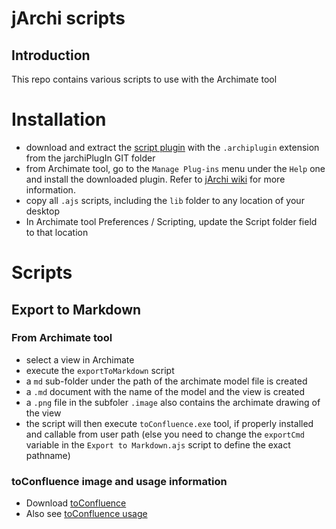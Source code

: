 # jArchi scripts

## Introduction
This repo contains various scripts to use with the Archimate tool

# Installation
- download and extract the [script plugin](jarchiPlugIn/com.archimatetool.script_1.1.0.202101121529.archiplugin) with the `.archiplugin` extension from the jarchiPlugIn GIT folder
- from Archimate tool, go to the `Manage Plug-ins` menu under the `Help` one and install the downloaded plugin.
   Refer to [jArchi wiki](https://github.com/archimatetool/archi-scripting-plugin/wiki) for more information.
- copy all `.ajs` scripts, including the `lib` folder to any location of your desktop
-  In Archimate tool Preferences / Scripting, update the Script folder field to that location  
 
# Scripts

## Export to Markdown

### From Archimate tool
- select a view in Archimate
- execute the `exportToMarkdown` script
- a `md` sub-folder under the path of the archimate model file is created
- a `.md` document with the name of the model and the view is created
- a `.png` file in the subfoler `.image` also contains the archimate drawing of the view
- the script will then execute `toConfluence.exe` tool, if properly installed and callable from user path (else you need to change the `exportCmd` variable in the `Export to Markdown.ajs` script to define the exact pathname)

### toConfluence image and usage information 
- Download [toConfluence](https://artprodsu6weu.artifacts.visualstudio.com/Affcba4f3-9df1-4f1d-81bd-1c100139ef08/f55d8f82-468c-48a4-8e4b-6a4e99d3e101/_apis/artifact/cGlwZWxpbmVhcnRpZmFjdDovL1hhdmllck1heWV1ci9wcm9qZWN0SWQvZjU1ZDhmODItNDY4Yy00OGE0LThlNGItNmE0ZTk5ZDNlMTAxL2J1aWxkSWQvMTMvYXJ0aWZhY3ROYW1lL3RvY29uZmx1ZW5jZQ2/content?format=file&subPath=%2Ftoconfluence.exe)
- Also see [toConfluence usage](https://dev.azure.com/XavierMayeur/toConfluence/_git/toConfluence?path=%2FREADME.md&version=GBmaster)

